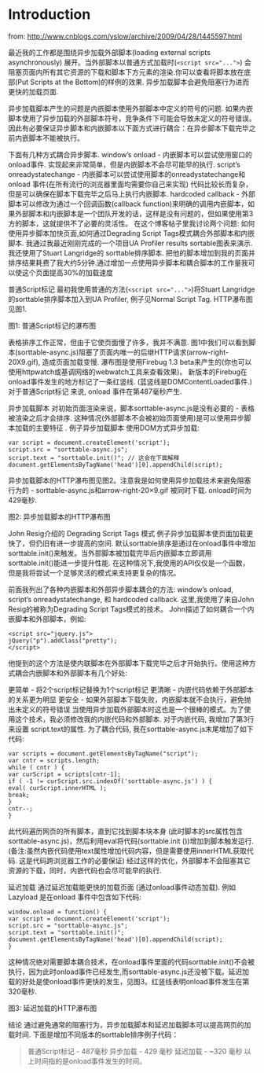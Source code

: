 # Introduction #
from:
http://www.cnblogs.com/yslow/archive/2009/04/28/1445597.html

最近我的工作都是围绕异步加载外部脚本(loading external scripts asynchronously) 展开。当外部脚本以普通方式加载时(`<script src="...">`) 会阻塞页面内所有其它资源的下载和脚本下方元素的渲染.你可以查看将脚本放在底部(Put Scripts at the Bottom)的样例的效果. 异步加载脚本会避免阻塞行为进而更快的加载页面.

异步加载脚本产生的问题是内嵌脚本使用外部脚本中定义的符号的问题. 如果内嵌脚本使用了异步加载的外部脚本符号，竞争条件下可能会导致未定义的符号错误。因此有必要保证异步脚本和内嵌脚本以下面方式进行耦合：在异步脚本下载完毕之前内嵌脚本不能被执行。

下面有几种方式耦合异步脚本.
window’s onload - 内嵌脚本可以尝试使用窗口的onload事件. 实现起来非常简单，但是内嵌脚本不会尽可能早的执行.
script’s onreadystatechange - 内嵌脚本可以尝试使用脚本的onreadystatechange和onload 事件(在所有流行的浏览器里面均需要你自己来实现) 代码比较长而复杂，但是可以确保在脚本下载完毕之后马上执行内嵌脚本.
hardcoded callback - 外部脚本可以修改为通过一个回调函数(callback function)来明确的调用内嵌脚本，如果外部脚本和内嵌脚本是一个团队开发的话，这样是没有问题的，但如果使用第3方的脚本，这就提供不了必要的灵活性。
在这个博客帖子里我讨论两个问题: 如何使用异步脚本加快页面,如何通过Degrading Script Tags模式耦合外部脚本和内嵌脚本. 我通过我最近刚刚完成的一个项目UA Profiler results sortable图表来演示. 我还使用了Stuart Langridge的 sorttable排序脚本. 把他的脚本增加到我的页面并排序结果耗费了我大约5分钟.通过增加一点使用异步脚本和耦合脚本的工作量我可以使这个页面提高30%的加载速度

普通Script标记
最初我使用普通的方法(`<script src="...">`)将Stuart Langridge的sorttable排序脚本加入到UA Profiler, 例子见Normal Script Tag. HTTP瀑布图见图1.


图1: 普通Script标记的瀑布图

表格排序工作正常，但由于它使页面慢了许多，我并不满意. 图1中我们可以看到脚本(sorttable-async.js)阻塞了页面内唯一的后继HTTP请求(arrow-right- 20X9.gif), 造成页面加载变慢. 瀑布图是使用Firebug 1.3 beta来产生的(你也可以使用httpwatch或基调网络的webwatch工具来查看效果)。 新版本的Firebug在onload事件发生的地方标记了一条红竖线. (蓝竖线是DOMContentLoaded事件.) 对于普通Script标记 来说, onload 事件在第487毫秒产生.

异步加载脚本
对初始页面渲染来说，脚本sorttable-async.js是没有必要的 - 表格被渲染之后才会排序. 这种情况(外部脚本不会被初始页面使用)是可以使用异步脚本加载的主要特征 . 例子异步加载脚本 使用DOM方式异步加载:
```
var script = document.createElement('script');
script.src = "sorttable-async.js";
script.text = "sorttable.init()"; // 这会在下面解释
document.getElementsByTagName('head')[0].appendChild(script);
```
异步加载脚本的HTTP瀑布图见图2。注意我是如何使用异步加载技术来避免阻塞行为的 - sorttable-async.js和arrow-right-20×9.gif 被同时下载. onload时间为429毫秒.


图2: 异步加载脚本的HTTP瀑布图

John Resig介绍的 Degrading Script Tags 模式
例子异步加载脚本使页面加载更快了，但仍旧有进一步提高的空间. 默认sorttable排序是通过在onload事件中增加sorttable.init()来触发。当外部脚本被加载完毕后内嵌脚本立即调用sorttable.init()能进一步提升性能. 在这种情况下,我使用的API仅仅是一个函数，但是我将尝试一个足够灵活的模式来支持更复杂的情况。

前面我列出了各种内嵌脚本和外部异步脚本耦合的方法: window’s onload, script’s onreadystatechange, 和 hardcoded callback. 这里,我使用了来自John Resig的被称为Degrading Script Tags模式的技术。 John描述了如何耦合一个内嵌脚本和外部脚本，例如:
```
<script src="jquery.js">
jQuery("p").addClass("pretty");
</script>
```
他提到的这个方法是使内联脚本在外部脚本下载完毕之后才开始执行。使用这种方式耦合内嵌脚本和外部脚本有几个好处:

更简单 - 将2个script标记替换为1个script标记
更清晰 - 内嵌代码依赖于外部脚本的关系更为明显
更安全 - 如果外部脚本下载失败，内嵌脚本就不会执行，避免抛出未定义的符号错误
当使用异步加载外部脚本时这也是一个很棒的模式。为了使用这个技术，我必须修改我的内嵌代码和外部脚本. 对于内嵌代码, 我增加了第3行来设置 script.text的属性. 为了耦合代码, 我在sorttable-async.js末尾增加了如下代码:
```
var scripts = document.getElementsByTagName("script");
var cntr = scripts.length;
while ( cntr ) {
var curScript = scripts[cntr-1];
if ( -1 != curScript.src.indexOf('sorttable-async.js') ) {
eval( curScript.innerHTML );
break;
}
cntr--;
}
```
此代码遍历网页的所有脚本，直到它找到脚本块本身 (此时脚本的src属性包含sorttable-async.js)，然后利用eval将代码(sorttable.init ())增加到脚本触发运行. (备注:虽然内嵌代码使用text属性增加代码内容，但是需要使用innerHTML获取代码. 这是代码跨浏览器工作的必要保证) 经过这样的优化，外部脚本不会阻塞其它资源的下载，同时，内嵌代码也会尽可能早的执行.

延迟加载
通过延迟加载能更快的加载页面 (通过onload事件动态加载). 例如 Lazyload 是在onload 事件中包含如下代码:
```
window.onload = function() {
var script = document.createElement('script');
script.src = "sorttable-async.js";
script.text = "sorttable.init()";
document.getElementsByTagName('head')[0].appendChild(script);
}
```
这种情况绝对需要脚本耦合技术，在onload事件里面的代码sorttable.init()不会被执行，因为此时onload事件已经发生,而sorttable-async.js还没被下载。延迟加载的好处是使onload事件更快的发生，见图3。红竖线表明onload事件发生在第320毫秒.


图3: 延迟加载的HTTP瀑布图

结论
通过避免通常的阻塞行为，异步加载脚本和延迟加载脚本可以提高网页的加载时间. 下面是增加不同版本的sorttable排序例子代码：

> 普通Script标记 - 487毫秒
> 异步加载 - 429 毫秒
> 延迟加载 - ~320 毫秒
以上时间指的是onload事件发生的时间。